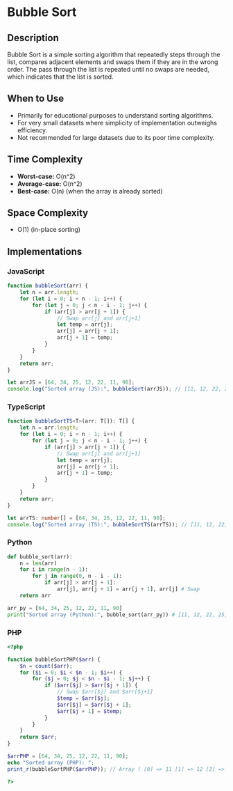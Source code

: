 # Bubble Sort

## Description
Bubble Sort is a simple sorting algorithm that repeatedly steps through the list, compares adjacent elements and swaps them if they are in the wrong order. The pass through the list is repeated until no swaps are needed, which indicates that the list is sorted.

## When to Use
- Primarily for educational purposes to understand sorting algorithms.
- For very small datasets where simplicity of implementation outweighs efficiency.
- Not recommended for large datasets due to its poor time complexity.

## Time Complexity
- **Worst-case:** O(n^2)
- **Average-case:** O(n^2)
- **Best-case:** O(n) (when the array is already sorted)

## Space Complexity
- O(1) (in-place sorting)

## Implementations

### JavaScript
```javascript
function bubbleSort(arr) {
    let n = arr.length;
    for (let i = 0; i < n - 1; i++) {
        for (let j = 0; j < n - i - 1; j++) {
            if (arr[j] > arr[j + 1]) {
                // Swap arr[j] and arr[j+1]
                let temp = arr[j];
                arr[j] = arr[j + 1];
                arr[j + 1] = temp;
            }
        }
    }
    return arr;
}

let arrJS = [64, 34, 25, 12, 22, 11, 90];
console.log("Sorted array (JS):", bubbleSort(arrJS)); // [11, 12, 22, 25, 34, 64, 90]
```

### TypeScript
```typescript
function bubbleSortTS<T>(arr: T[]): T[] {
    let n = arr.length;
    for (let i = 0; i < n - 1; i++) {
        for (let j = 0; j < n - i - 1; j++) {
            if (arr[j] > arr[j + 1]) {
                // Swap arr[j] and arr[j+1]
                let temp = arr[j];
                arr[j] = arr[j + 1];
                arr[j + 1] = temp;
            }
        }
    }
    return arr;
}

let arrTS: number[] = [64, 34, 25, 12, 22, 11, 90];
console.log("Sorted array (TS):", bubbleSortTS(arrTS)); // [11, 12, 22, 25, 34, 64, 90]
```

### Python
```python
def bubble_sort(arr):
    n = len(arr)
    for i in range(n - 1):
        for j in range(0, n - i - 1):
            if arr[j] > arr[j + 1]:
                arr[j], arr[j + 1] = arr[j + 1], arr[j] # Swap
    return arr

arr_py = [64, 34, 25, 12, 22, 11, 90]
print("Sorted array (Python):", bubble_sort(arr_py)) # [11, 12, 22, 25, 34, 64, 90]
```

### PHP
```php
<?php

function bubbleSortPHP($arr) {
    $n = count($arr);
    for ($i = 0; $i < $n - 1; $i++) {
        for ($j = 0; $j < $n - $i - 1; $j++) {
            if ($arr[$j] > $arr[$j + 1]) {
                // Swap $arr[$j] and $arr[$j+1]
                $temp = $arr[$j];
                $arr[$j] = $arr[$j + 1];
                $arr[$j + 1] = $temp;
            }
        }
    }
    return $arr;
}

$arrPHP = [64, 34, 25, 12, 22, 11, 90];
echo "Sorted array (PHP): ";
print_r(bubbleSortPHP($arrPHP)); // Array ( [0] => 11 [1] => 12 [2] => 22 [3] => 25 [4] => 34 [5] => 64 [6] => 90 )

?>
```